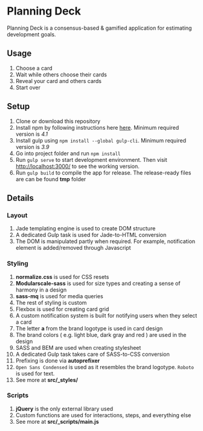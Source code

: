 # Planning Deck
Planning Deck is a consensus-based & gamified application for estimating development goals.

## Usage
1. Choose a card
2. Wait while others choose their cards
3. Reveal your card and others cards
4. Start over

## Setup
1. Clone or download this repository
2. Install npm by following instructions here [here](https://www.npmjs.com/get-npm). Minimum required version is *4.1*
3. Install gulp using `npm install --global gulp-cli`. Minimum required version is *3.9*
4. Go into project folder and run `npm install`
5. Run `gulp serve` to start development environment. Then visit [http://localhost:3000/](http://localhost:3000/) to see the working version.
6. Run `gulp build` to compile the app for release. The release-ready files are can be found **tmp** folder

## Details
### Layout
1. Jade templating engine is used to create DOM structure
2. A dedicated Gulp task is used for Jade-to-HTML conversion
3. The DOM is manipulated partly when required. For example, notification element is added/removed through Javascript

### Styling
1. **normalize.css** is used for CSS resets
2. **Modularscale-sass** is used for size types and creating a sense of harmony in a design
3. **sass-mq** is used for media queries
4. The rest of styling is custom
5. Flexbox is used for creating card grid
6. A custom notification system is built for notifying users when they select a card
7. The letter **a** from the brand logotype is used in card design
8. The brand colors ( e.g. light blue, dark gray and red ) are used in the design
9. SASS and BEM are used when creating stylesheet
10. A dedicated Gulp task takes care of SASS-to-CSS conversion
11. Prefixing is done via **autoprefixer**
12. `Open Sans Condensed` is used as it resembles the brand logotype. `Roboto` is used for text.
13. See more at **src/_styles/**

### Scripts
1. **jQuery** is the only external library used
2. Custom functions are used for interactions, steps, and everything else
3. See more at **src/_scripts/main.js**
